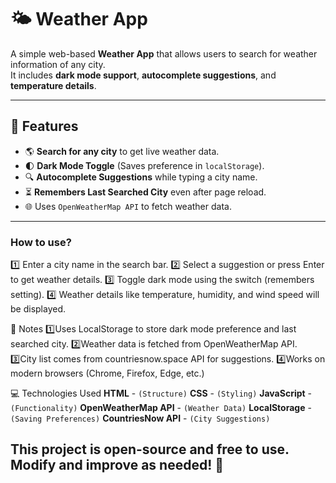 # 🌤️ Weather App

A simple web-based **Weather App** that allows users to search for weather information of any city.  
It includes **dark mode support**, **autocomplete suggestions**, and **temperature details**.

---

## **📌 Features**

- 🌎 **Search for any city** to get live weather data.
- 🌓 **Dark Mode Toggle** (Saves preference in `localStorage`).
- 🔍 **Autocomplete Suggestions** while typing a city name.
- ⏳ **Remembers Last Searched City** even after page reload.
- 🌐 Uses `OpenWeatherMap API` to fetch weather data.

---

### **How to use?**

1️⃣ Enter a city name in the search bar.
2️⃣ Select a suggestion or press Enter to get weather details.
3️⃣ Toggle dark mode using the switch (remembers setting).
4️⃣ Weather details like temperature, humidity, and wind speed will be displayed.

📝 Notes
1️⃣Uses LocalStorage to store dark mode preference and last searched city.
2️⃣Weather data is fetched from OpenWeatherMap API.
3️⃣City list comes from countriesnow.space API for suggestions.
4️⃣Works on modern browsers (Chrome, Firefox, Edge, etc.)

💻 Technologies Used
**HTML** - `(Structure)`
**CSS** - `(Styling)`
**JavaScript** - `(Functionality)`
**OpenWeatherMap API** - `(Weather Data)`
**LocalStorage** - `(Saving Preferences)`
**CountriesNow API** - `(City Suggestions)`

## **This project is open-source and free to use. Modify and improve as needed! 🚀**
